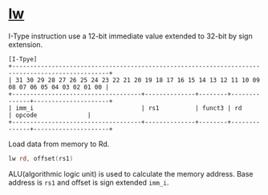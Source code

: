 # [lw](../src/main/scala/lw)

I-Type instruction use a 12-bit immediate value extended to 32-bit by sign extension.

    [I-Tpye]
    +-------------------------------------------------------------------------------------------------+
    | 31 30 29 28 27 26 25 24 23 22 21 20 19 18 17 16 15 14 13 12 11 10 09 08 07 06 05 04 03 02 01 00 |
    +------------------------------------+--------------+--------+--------------+---------------------+
    | imm_i                              | rs1          | funct3 | rd           | opcode              |
    +------------------------------------+--------------+--------+--------------+---------------------+

Load data from memory to Rd.

```asm
lw rd, offset(rs1)
```

ALU(algorithmic logic unit) is used to calculate the memory address.
Base address is `rs1` and offset is sign extended `imm_i`.
